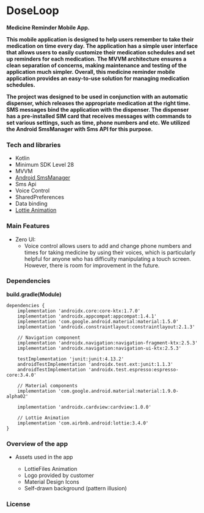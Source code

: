 # DoseLoop
<p><b> Medicine Reminder Mobile App.

This mobile application is designed to help users remember to take their medication on time every day. The application has a simple user interface that allows users to easily customize their medication schedules and set up reminders for each medication. The MVVM architecture ensures a clean separation of concerns, making maintenance and testing of the application much simpler. Overall, this medicine reminder mobile application provides an easy-to-use solution for managing medication schedules.

The project was designed to be used in conjunction with an automatic dispenser, which releases the appropriate medication at the right time. SMS messages bind the application with the dispenser. The dispenser has a pre-installed SIM card that receives messages with commands to set various settings, such as time, phone numbers and etc. We utilized the Android SmsManager with Sms API for this purpose.</b></p>

###  Tech and libraries
- Kotlin
- Minimum SDK Level 28
- MVVM
- [Android SmsManager](https://developer.android.com/reference/android/telephony/SmsManager)
- Sms Api
- Voice Control
- SharedPreferences
- Data binding
- [Lottie Animation](https://lottiefiles.com)

### Main Features
- Zero UI:  
    - Voice control allows users to add and change phone numbers and times for taking medicine by using their voices, which is particularly helpful for anyone who has difficulty manipulating a touch screen. However, there is room for improvement in the future.


### Dependencies
<p><b> build.gradle(Module)</p></b>

    dependencies {
        implementation 'androidx.core:core-ktx:1.7.0'
        implementation 'androidx.appcompat:appcompat:1.4.1'
        implementation 'com.google.android.material:material:1.5.0'
        implementation 'androidx.constraintlayout:constraintlayout:2.1.3'

        // Navigation component
        implementation 'androidx.navigation:navigation-fragment-ktx:2.5.3'
        implementation 'androidx.navigation:navigation-ui-ktx:2.5.3'

        testImplementation 'junit:junit:4.13.2'
        androidTestImplementation 'androidx.test.ext:junit:1.1.3'
        androidTestImplementation 'androidx.test.espresso:espresso-core:3.4.0'

        // Material components
        implementation 'com.google.android.material:material:1.9.0-alpha02'

        implementation 'androidx.cardview:cardview:1.0.0'

        // Lottie Animation
        implementation 'com.airbnb.android:lottie:3.4.0'
    }
    
### Overview of the app


- Assets used in the app
  
  - LottieFiles Animation
  - Logo provided by customer
  - Material Design Icons
  - Self-drawn background (pattern illusion)


### License
